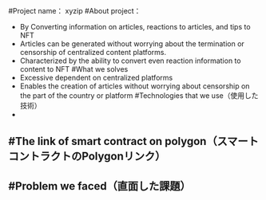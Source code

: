 #Project name：
xyzip
#About project：
  - By Converting information on articles, reactions to articles, and tips to NFT
  - Articles can be generated without worrying about the termination or censorship of centralized content platforms.
  - Characterized by the ability to convert even reaction information to content to NFT
#What we solves
  - Excessive dependent on centralized platforms
  - Enables the creation of articles without worrying about censorship on the part of the country or platform
#Technologies that we use（使用した技術）
  - 
#The link of smart contract on polygon（スマートコントラクトのPolygonリンク）
  - 
#Problem we faced（直面した課題）
  - 
